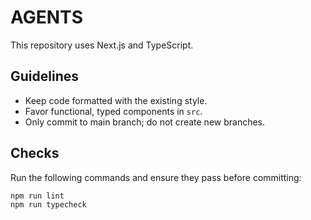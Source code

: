 # AGENTS

This repository uses Next.js and TypeScript.

## Guidelines

- Keep code formatted with the existing style.
- Favor functional, typed components in `src`.
- Only commit to main branch; do not create new branches.

## Checks

Run the following commands and ensure they pass before committing:

```bash
npm run lint
npm run typecheck
```

